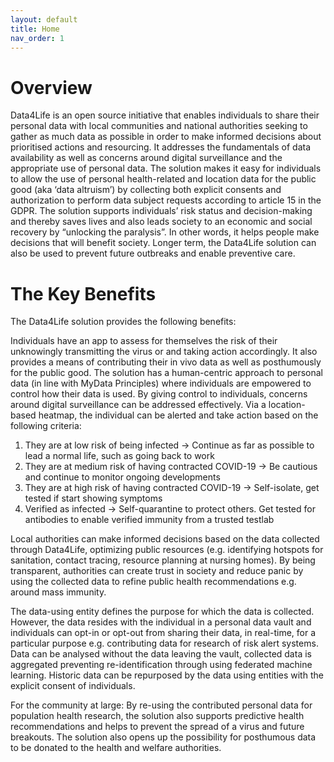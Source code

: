 ```yaml
---
layout: default
title: Home
nav_order: 1
---
```


# Overview

Data4Life is an open source initiative that enables individuals to share their personal data with local communities and national authorities seeking to gather as much data as possible in order to make informed decisions about prioritised actions and resourcing. It  addresses the fundamentals of data availability as well as  concerns around digital surveillance and the appropriate use of personal data. The solution makes it easy for individuals to allow the use of personal health-related and location data for the public good (aka ‘data altruism’) by collecting both explicit consents and authorization to perform data subject requests according to article 15 in the GDPR. The solution supports individuals’ risk status  and decision-making and thereby saves lives and also leads society to an economic and social recovery by “unlocking the paralysis”. In other words, it helps people make decisions that will benefit society. Longer term, the Data4Life solution can also be used to prevent future outbreaks and enable preventive care.

# The Key Benefits 
The Data4Life solution provides the following benefits: 

Individuals have an app to assess for themselves the risk of their unknowingly transmitting the virus or and taking action accordingly. It also provides a means of contributing their in vivo data as well as posthumously for the public good. The solution has a human-centric approach to personal data (in line with MyData Principles) where individuals are empowered to control how their data is used. By giving control to individuals, concerns around digital surveillance can be addressed effectively. Via a location-based heatmap, the individual can be alerted and take action based on the following criteria: 

1. They are at low risk of being infected  → Continue as far as possible to lead a normal life, such as going back to work 
2. They are at medium risk of having contracted COVID-19 → Be cautious and continue to monitor ongoing developments 
3. They are at high risk of having contracted COVID-19  → Self-isolate, get tested if start showing symptoms
4. Verified as infected → Self-quarantine to protect others. Get tested for antibodies to enable verified immunity from a trusted testlab

Local authorities can make informed decisions based on the data collected through Data4Life, optimizing public resources (e.g. identifying hotspots for sanitation, contact tracing, resource planning at nursing homes). By being transparent, authorities can create trust in society and reduce panic by using the collected data to refine public health recommendations e.g. around mass immunity.

The data-using entity defines the purpose for which the data is collected. However, the data resides with the individual in a personal data vault and individuals can opt-in or opt-out from sharing their data, in real-time, for a particular purpose e.g. contributing data for research of risk alert systems. Data can be analysed without the data leaving the vault, collected data is aggregated preventing re-identification through using federated machine learning. Historic data can be repurposed by the data using entities with the explicit consent of individuals. 

For the community at large: By re-using the contributed personal data for population health research, the solution also supports predictive health recommendations and helps to prevent the spread of a virus and future breakouts. The solution also opens up the possibility for posthumous data to be donated to the health and welfare authorities. 

